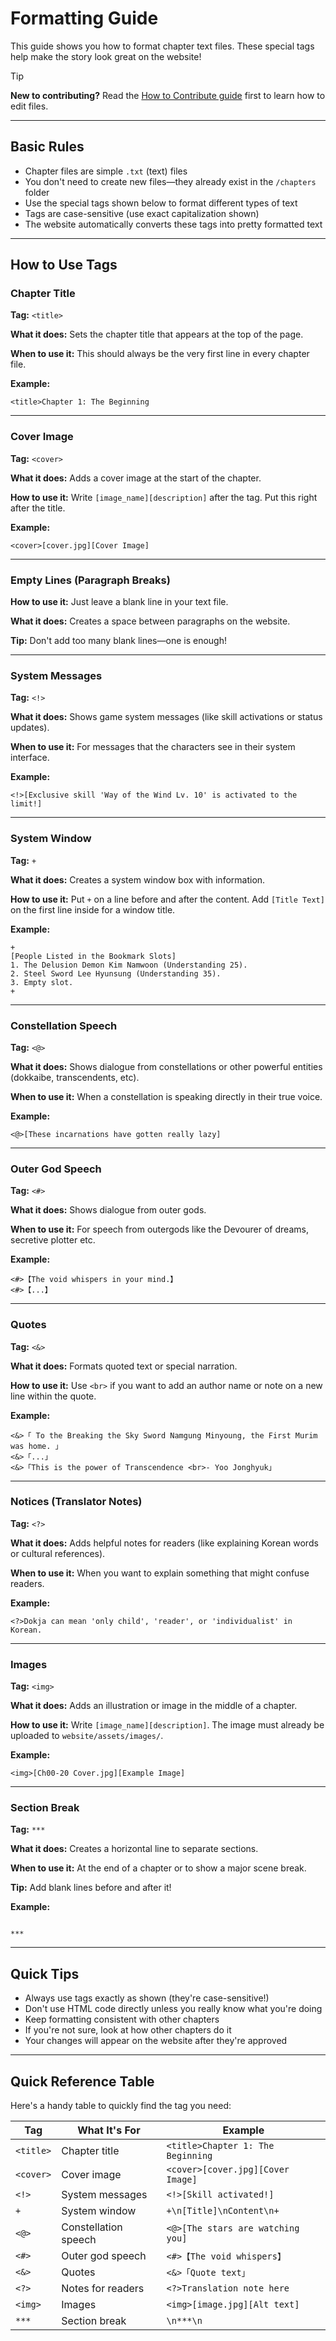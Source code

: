 # Formatting Guide

This guide shows you how to format chapter text files. These special tags help make the story look great on the website!

> [!TIP]
> **New to contributing?** Read the [How to Contribute guide](CONTRIBUTING.md) first to learn how to edit files.

---

## Basic Rules

- Chapter files are simple `.txt` (text) files
- You don't need to create new files—they already exist in the `/chapters` folder
- Use the special tags shown below to format different types of text
- Tags are case-sensitive (use exact capitalization shown)
- The website automatically converts these tags into pretty formatted text

---

## How to Use Tags

### Chapter Title

**Tag:** `<title>`

**What it does:** Sets the chapter title that appears at the top of the page.

**When to use it:** This should always be the very first line in every chapter file.

**Example:**
```
<title>Chapter 1: The Beginning
```

---

### Cover Image

**Tag:** `<cover>`

**What it does:** Adds a cover image at the start of the chapter.

**How to use it:** Write `[image_name][description]` after the tag. Put this right after the title.

**Example:**
```
<cover>[cover.jpg][Cover Image]
```

---

### Empty Lines (Paragraph Breaks)

**How to use it:** Just leave a blank line in your text file.

**What it does:** Creates a space between paragraphs on the website.

**Tip:** Don't add too many blank lines—one is enough!

---

### System Messages

**Tag:** `<!>`

**What it does:** Shows game system messages (like skill activations or status updates).

**When to use it:** For messages that the characters see in their system interface.

**Example:**
```
<!>[Exclusive skill 'Way of the Wind Lv. 10' is activated to the limit!]
```

---

### System Window

**Tag:** `+`

**What it does:** Creates a system window box with information.

**How to use it:** Put `+` on a line before and after the content. Add `[Title Text]` on the first line inside for a window title.

**Example:**
```
+
[People Listed in the Bookmark Slots]
1. The Delusion Demon Kim Namwoon (Understanding 25).
2. Steel Sword Lee Hyunsung (Understanding 35).
3. Empty slot.
+
```

---

### Constellation Speech

**Tag:** `<@>`

**What it does:** Shows dialogue from constellations or other powerful entities (dokkaibe, transcendents, etc).

**When to use it:** When a constellation is speaking directly in their true voice.

**Example:**
```
<@>[These incarnations have gotten really lazy]
```

---

### Outer God Speech

**Tag:** `<#>`

**What it does:** Shows dialogue from outer gods.

**When to use it:** For speech from outergods like the Devourer of dreams, secretive plotter etc.

**Example:**
```
<#>【The void whispers in your mind.】
<#>【...】
```

---

### Quotes

**Tag:** `<&>`

**What it does:** Formats quoted text or special narration.

**How to use it:** Use `<br>` if you want to add an author name or note on a new line within the quote.

**Example:**
```
<&>「 To the Breaking the Sky Sword Namgung Minyoung, the First Murim was home. 」
<&>「...」
<&>「This is the power of Transcendence <br>- Yoo Jonghyuk」
```

---

### Notices (Translator Notes)

**Tag:** `<?>`

**What it does:** Adds helpful notes for readers (like explaining Korean words or cultural references).

**When to use it:** When you want to explain something that might confuse readers.

**Example:**
```
<?>Dokja can mean 'only child', 'reader', or 'individualist' in Korean.
```

---

### Images

**Tag:** `<img>`

**What it does:** Adds an illustration or image in the middle of a chapter.

**How to use it:** Write `[image_name][description]`. The image must already be uploaded to `website/assets/images/`.

**Example:**
```
<img>[Ch00-20 Cover.jpg][Example Image]
```

---

### Section Break

**Tag:** `***`

**What it does:** Creates a horizontal line to separate sections.

**When to use it:** At the end of a chapter or to show a major scene break.

**Tip:** Add blank lines before and after it!

**Example:**
```

***

```

---

## Quick Tips

- Always use tags exactly as shown (they're case-sensitive!)
- Don't use HTML code directly unless you really know what you're doing
- Keep formatting consistent with other chapters
- If you're not sure, look at how other chapters do it
- Your changes will appear on the website after they're approved

---

## Quick Reference Table

Here's a handy table to quickly find the tag you need:

| Tag | What It's For | Example |
|-----|---------------|---------|
| `<title>` | Chapter title | `<title>Chapter 1: The Beginning` |
| `<cover>` | Cover image | `<cover>[cover.jpg][Cover Image]` |
| `<!>` | System messages | `<!>[Skill activated!]` |
| `+` | System window | `+\n[Title]\nContent\n+` |
| `<@>` | Constellation speech | `<@>[The stars are watching you]` |
| `<#>` | Outer god speech | `<#>【The void whispers】` |
| `<&>` | Quotes | `<&>「Quote text」` |
| `<?>` | Notes for readers | `<?>Translation note here` |
| `<img>` | Images | `<img>[image.jpg][Alt text]` |
| `***` | Section break | `\n***\n` |

